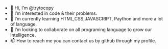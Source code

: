 - 👋 Hi, I’m @trytocopy
- 👀 I’m interested in code & their problems.
- 🌱 I’m currently learning HTML,CSS,JAVASCRIPT, Paython and more a lot of language.
- 💞️ I’m looking to collaborate on all programing language to grow our intelligence.
- 📫 How to reach me you can contact us by github through my profile.

<!---
trytocopy/trytocopy is a ✨ special ✨ repository because its `README.md` (this file) appears on your GitHub profile.
You can click the Preview link to take a look at your changes.
--->
